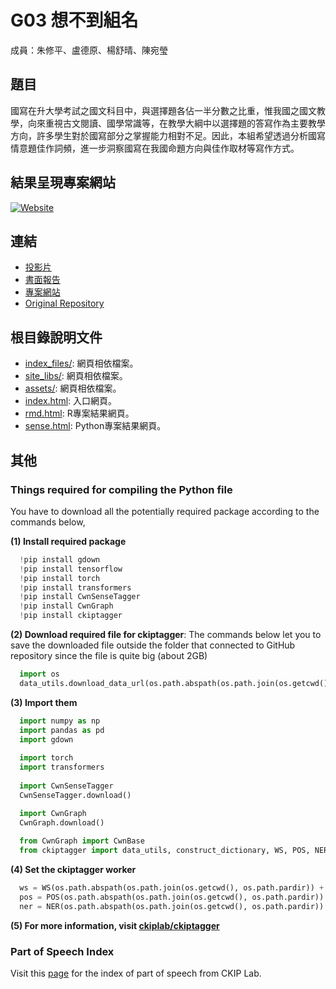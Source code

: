 G03 想不到組名 
======================

成員：朱修平、盧德原、楊舒晴、陳宛瑩

## 題目

國寫在升大學考試之國文科目中，與選擇題各佔一半分數之比重，惟我國之國文教學，向來重視古文閱讀、國學常識等，在教學大綱中以選擇題的答寫作為主要教學方向，許多學生對於國寫部分之掌握能力相對不足。因此，本組希望透過分析國寫情意題佳作詞頻，進一步洞察國寫在我國命題方向與佳作取材等寫作方式。


## 結果呈現專案網站

[![Website](https://img.shields.io/website?down_message=offline&up_color=lime&url=https%3A%2F%2Fderekdylu.github.io%2F)](https://rlads2021.github.io/project-derekdylu/index.html)


## 連結

- [投影片](./G03_slides.pdf)
- [書面報告](./G03_report.pdf)  
- [專案網站](https://rlads2021.github.io/project-derekdylu/index.html)
- [Original Repository](https://github.com/derekdylu/LING5505-Final-Project-Group3)


## 根目錄說明文件

- [index_files/](./index_files/): 網頁相依檔案。
- [site_libs/](./site_libs/): 網頁相依檔案。
- [assets/](./assets/): 網頁相依檔案。
- [index.html](./index.html): 入口網頁。
- [rmd.html](./rmd.html): R專案結果網頁。
- [sense.html](./sense.html): Python專案結果網頁。


## 其他

### Things required for compiling the Python file

You have to download all the potentially required package according to the commands below,

  **(1) Install required package**
  ```py
    !pip install gdown
    !pip install tensorflow
    !pip install torch
    !pip install transformers
    !pip install CwnSenseTagger
    !pip install CwnGraph
    !pip install ckiptagger
  ```

  **(2) Download required file for ckiptagger**: The commands below let you to save the downloaded file outside the folder that connected to GitHub repository since the file is quite big (about 2GB)
  ```py
    import os
    data_utils.download_data_url(os.path.abspath(os.path.join(os.getcwd(), os.path.pardir)))
  ```

  **(3) Import them**
  ```py
    import numpy as np
    import pandas as pd
    import gdown
    
    import torch
    import transformers
    
    import CwnSenseTagger
    CwnSenseTagger.download()

    import CwnGraph
    CwnGraph.download()
    
    from CwnGraph import CwnBase
    from ckiptagger import data_utils, construct_dictionary, WS, POS, NER
  ```
  **(4) Set the ckiptagger worker**
  ```py
    ws = WS(os.path.abspath(os.path.join(os.getcwd(), os.path.pardir)) + '/data')
    pos = POS(os.path.abspath(os.path.join(os.getcwd(), os.path.pardir)) + '/data')
    ner = NER(os.path.abspath(os.path.join(os.getcwd(), os.path.pardir)) + '/data')
  ```

  **(5) For more information, visit [ckiplab/ckiptagger](https://github.com/ckiplab/ckiptagger)**

### Part of Speech Index
Visit this [page](http://ckipsvr.iis.sinica.edu.tw/papers/category_list.pdf) for the index of part of speech from CKIP Lab.
